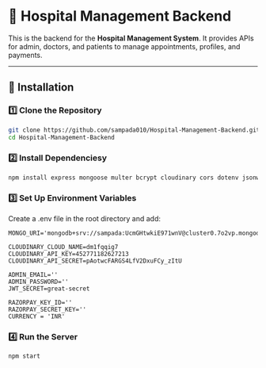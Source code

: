 # 🏥 Hospital Management Backend  

This is the backend for the **Hospital Management System**. It provides APIs for admin, doctors, and patients to manage appointments, profiles, and payments.  

---

## 🚀 Installation  

### 1️⃣ Clone the Repository  
```sh
git clone https://github.com/sampada010/Hospital-Management-Backend.git
cd Hospital-Management-Backend
```

### 2️⃣ Install Dependenciesy
```sh
npm install express mongoose multer bcrypt cloudinary cors dotenv jsonwebtoken nodemon validator
```

### 3️⃣ Set Up Environment Variables
Create a .env file in the root directory and add:

```env
MONGO_URI='mongodb+srv://sampada:UcmGHtwkiE971wnV@cluster0.7o2vp.mongodb.net'

CLOUDINARY_CLOUD_NAME=dm1fqqig7
CLOUDINARY_API_KEY=452771182627213
CLOUDINARY_API_SECRET=pAotwcFARGS4LfV2DxuFCy_zItU

ADMIN_EMAIL=''
ADMIN_PASSWORD=''
JWT_SECRET=great-secret

RAZORPAY_KEY_ID=''
RAZORPAY_SECRET_KEY=''
CURRENCY = 'INR'

```

### 4️⃣ Run the Server
```sh
npm start
```
